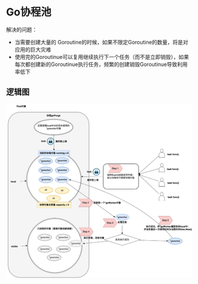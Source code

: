 # Go协程池

解决的问题：

- 当需要创建大量的 Goroutine的时候，如果不限定Goroutine的数量，将是对应用的巨大灾难
- 使用完的Goroutinue可以复用继续执行下一个任务（而不是立即销毁），如果每次都创建新的Goroutinue执行任务，频繁的创建销毁Goroutinue导致利用率低下

## 逻辑图

![](pool.png)